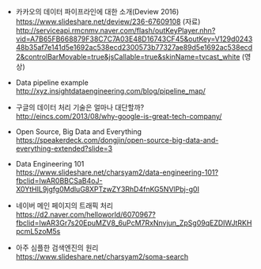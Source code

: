 * 카카오의 데이터 파이프라인에 대한 소개(Deview 2016) </br>
https://www.slideshare.net/deview/236-67609108 (자료) </br>
http://serviceapi.rmcnmv.naver.com/flash/outKeyPlayer.nhn?vid=A7B65FB668879F38C7C7A03E48D16743CF45&outKey=V129d024348b35af7e141d5e1692ac538ecd2300573b77327ae89d5e1692ac538ecd2&controlBarMovable=true&jsCallable=true&skinName=tvcast_white (영상)</br>

* Data pipeline example</br>
http://xyz.insightdataengineering.com/blog/pipeline_map/</br>

* 구글의 데이터 처리 기술은 얼마나 대단할까?</br>
http://eincs.com/2013/08/why-google-is-great-tech-company/</br>

* Open Source, Big Data and Everything</br>
https://speakerdeck.com/dongjin/open-source-big-data-and-everything-extended?slide=3</br>

* Data Engineering 101</br>
https://www.slideshare.net/charsyam2/data-engineering-101?fbclid=IwAR0BBCSaB4oJ-X0YtHIL9jgfg0MdluG8XPTzwZY3RhD4fnKG5NVlPbj-g0I</br>

* 네이버 메인 페이지의 트래픽 처리</br>
https://d2.naver.com/helloworld/6070967?fbclid=IwAR3Gr7s20EpuMZV8_6uPcM7RxNnvjun_ZpSg09qEZDIWJtRKHpcmL5zoM5s</br>

* 아주 심플한 검색엔진의 원리</br>
https://www.slideshare.net/charsyam2/soma-search</br>

